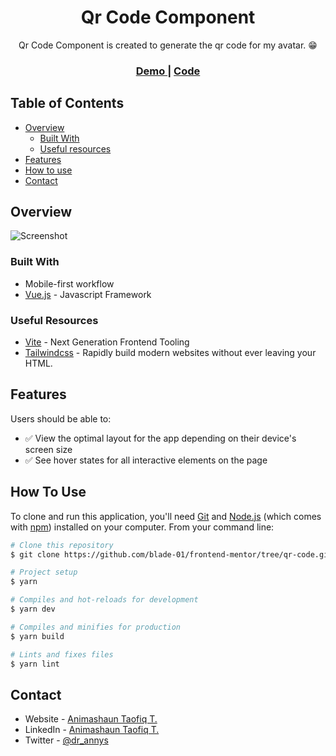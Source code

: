 <h1 align="center">Qr Code Component</h1>

<div align="center">
   Qr Code Component is created to generate the qr code for my avatar. 😁
</div>

<div align="center">
  <h3>
    <a href="https://qrcode.vercel.app/">
      Demo
    </a>
    <span> | </span>
    <a href="https://github.com/blade-01/qrcode">
      Code
    </a>
  </h3>
</div>

<!-- TABLE OF CONTENTS -->

## Table of Contents

- [Overview](#overview)
  - [Built With](#built-with)
  - [Useful resources](#useful-resources)
- [Features](#features)
- [How to use](#how-to-use)
- [Contact](#contact)

<!-- OVERVIEW -->

## Overview

![Screenshot](/src/assets/qr.png)

### Built With

- Mobile-first workflow
- [Vue.js](https://vuejs.org/) - Javascript Framework

### Useful Resources

- [Vite](https://vitejs.dev/) - Next Generation Frontend Tooling
- [Tailwindcss](https://tailwindcss.com/) - Rapidly build modern websites without ever leaving your HTML.

## Features

Users should be able to:

- ✅ View the optimal layout for the app depending on their device's screen size
- ✅ See hover states for all interactive elements on the page

## How To Use

To clone and run this application, you'll need [Git](https://git-scm.com) and [Node.js](https://nodejs.org/en/download/) (which comes with [npm](http://npmjs.com)) installed on your computer. From your command line:

```bash
# Clone this repository
$ git clone https://github.com/blade-01/frontend-mentor/tree/qr-code.git

# Project setup
$ yarn

# Compiles and hot-reloads for development
$ yarn dev

# Compiles and minifies for production
$ yarn build

# Lints and fixes files
$ yarn lint
```

## Contact

- Website - [Animashaun Taofiq T.](https://www.github.com/blade-01)
- LinkedIn - [Animashaun Taofiq T.](https://www.linkedin.com/in/animashaun-taofiq/)
- Twitter - [@dr_annys](https://www.twitter.com/dr_annys)
